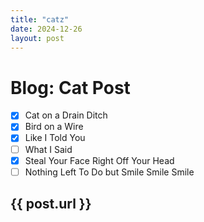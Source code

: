 ```yaml
---
title: "catz"
date: 2024-12-26
layout: post
---
```

# Blog: Cat Post
- [x] Cat on a Drain Ditch
- [x] Bird on a Wire
- [x] Like I Told You
- [ ] What I Said
- [x] Steal Your Face Right Off Your Head
- [ ] Nothing Left To Do but Smile Smile Smile

## {{ post.url }}